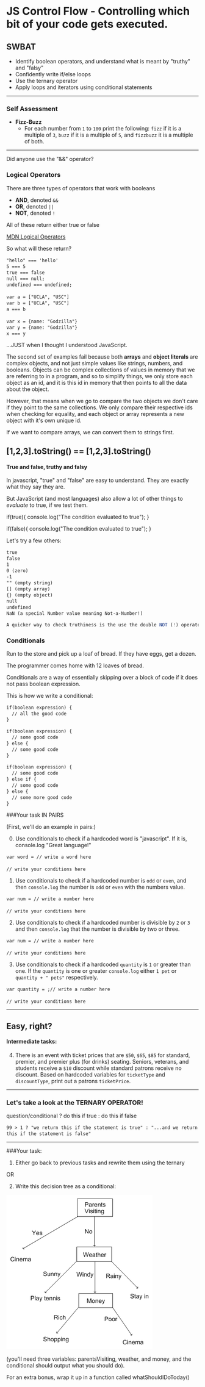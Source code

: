 # JS Control Flow - Controlling which bit of your code gets executed.

## SWBAT

- Identify boolean operators, and understand what is meant by "truthy" and "falsy"
- Confidently write if/else loops
- Use the ternary operator
- Apply loops and iterators using conditional statements

------

### Self Assessment

* **Fizz-Buzz**
  *  For each number from `1` to `100`  print the following: `fizz` if it is a multiple of `3`, `buzz` if it is a multiple of `5`, and `fizzbuzz` it is a multiple of both.
  
-----

Did anyone use the "&&" operator?

### Logical Operators

There are three types of operators that work with booleans

* **AND**, denoted `&&` 
* **OR**, denoted `||`
* **NOT**, denoted `!`

All of these return either true or false

[MDN Logical Operators](https://developer.mozilla.org/en-US/docs/Web/JavaScript/Reference/Operators/Logical_Operators)

So what will these return?
```
"hello" === 'hello'
5 === 5
true === false
null === null;
undefined === undefined;

var a = ["UCLA", "USC"] 
var b = ["UCLA", "USC"]
a === b

var x = {name: "Godzilla"}
var y = {name: "Godzilla"}
x === y
```

...JUST when I thought I understood JavaScript.

The second set of examples fail because both **arrays** and **object literals** are complex objects, and not just simple values like strings, numbers, and booleans. Objects can be complex collections of values in memory that we are referring to in a program, and so to simplify things, we only store each object as an id, and it is this id in memory that then points to all the data about the object.

However, that means when we go to compare the two objects we don't care if they point to the same collections. We only compare their respective ids when checking for equality, and each object or array represents a new object with it's own unique id.

If we want to compare arrays, we can convert them to strings first.

[1,2,3].toString() == [1,2,3].toString()
----

#### True and false, truthy and falsy

In javascript, "true" and "false" are easy to understand. They are exactly what they say they are.

But JavaScript (and most languages) also allow a lot of other things to *evaluate* to true, if we test them. 

if(true){
    console.log("The condition evaluated to true");
}

if(false){
    console.log("The condition evaluated to true");
}

Let's try a few others:
```
true
false
1
0 (zero)
-1
"" (empty string)
[] (empty array)
{} (empty object)
null
undefined
NaN (a special Number value meaning Not-a-Number!)
```

```javascript
A quicker way to check truthiness is the use the double NOT (!) operator
```

### Conditionals

Run to the store and pick up a loaf of bread. If they have eggs, get a dozen.

The programmer comes home with 12 loaves of bread.

Conditionals are a way of essentially skipping over a block of code if it does not pass boolean expression.

This is how we write a conditional:

```
if(boolean expression) { 
  // all the good code 
}
```

```
if(boolean expression) { 
  // some good code 
} else {
  // some good code
}
```

```
if(boolean expression) { 
  // some good code 
} else if {
  // some good code
} else {
  // some more good code
}
```

###Your task IN PAIRS

(First, we'll do an example in pairs:)

0. Use conditionals to check if a hardcoded word is "javascript". If it is, console.log "Great language!"

  ```
  var word = // write a word here
  
  // write your conditions here
  
  ```

1. Use conditionals to check if a hardcoded number is `odd` or `even`, and then 
`console.log` the number is `odd` or `even` with the numbers value.

  ```
  var num = // write a number here
  
  // write your conditions here
  
  ```

2. Use conditionals to check if a hardcoded number is divisible by `2` or  `3` 
and then `console.log` that the number is divisible by two or three.

  ```
  var num = // write a number here
  
  // write your conditions here
  
  ```

3. Use conditionals to check if a hardcoded `quantity` is `1` or greater than 
one. If the `quantity`  is one or greater `console.log` either `1 pet` or 
`quantity + " pets"` respectively.

  ```
  var quantity = ;// write a number here
  
  // write your conditions here
  
  ```

----
Easy, right?
----

#### Intermediate tasks:

4. There is an event with ticket prices that are `$50`, `$65`, `$85` for 
standard, premier, and premier plus (for drinks) seating. Seniors, veterans, 
and students receive a `$10` discount while standard patrons receive no 
discount. Based on hardcoded variables for `ticketType` and `discountType`, 
print out a patrons `ticketPrice`.

----
### Let's take a look at the TERNARY OPERATOR!

question/conditional ? do this if true : do this if false

```
99 > 1 ? "we return this if the statement is true" : "...and we return this if the statement is false"
```
----

###Your task:

1) Either go back to previous tasks and rewrite them using the ternary

OR

2) Write this decision tree as a conditional:

<img src="decision_tree.gif">

(you'll need three variables: parentsVisiting, weather, and money, and the conditional should output what you should do).

For an extra bonus, wrap it up in a function called whatShouldIDoToday()


